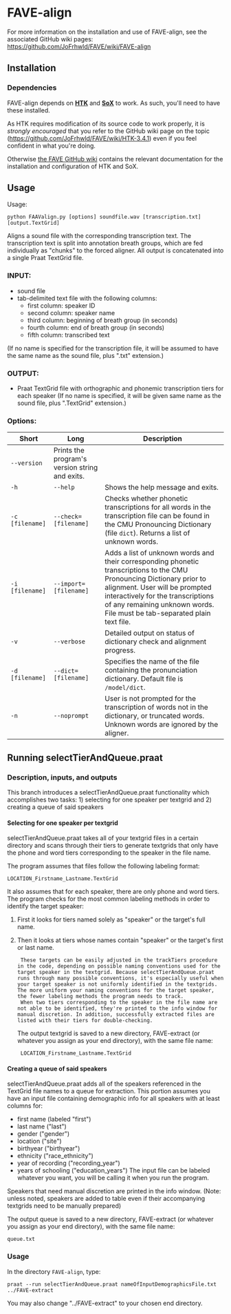 # FAVE-align

For more information on the installation and use of FAVE-align, see the associated GitHub wiki pages: 
https://github.com/JoFrhwld/FAVE/wiki/FAVE-align

## Installation

### Dependencies

FAVE-align depends on **[HTK](http://htk.eng.cam.ac.uk/)** and **[SoX](http://sox.sourceforge.net/)** to work. 
As such, you'll need to have these installed.

As HTK requires modification of its source code to work properly, it is *strongly encouraged* that you refer to the GitHub wiki page on the topic (https://github.com/JoFrhwld/FAVE/wiki/HTK-3.4.1) even if you feel confident in what you're doing.

Otherwise [the FAVE GitHub wiki](https://github.com/JoFrhwld/FAVE/wiki) contains the relevant documentation for the installation and configuration of HTK and SoX.

## Usage

Usage:  

    python FAAValign.py [options] soundfile.wav [transcription.txt] [output.TextGrid]

Aligns a sound file with the corresponding transcription text. 
The transcription text is split into annotation breath groups, which are fed individually as "chunks" to the forced aligner. 
All output is concatenated into a single Praat TextGrid file.

### INPUT:

- sound file
- tab-delimited text file with the following columns:
    * first column:   speaker ID
    * second column:  speaker name
    * third column:   beginning of breath group (in seconds)
    * fourth column:  end of breath group (in seconds)
    * fifth column:   transcribed text

(If no name is specified for the transcription file, it will be assumed to have the same name as the sound file, plus ".txt" extension.)

### OUTPUT:
- Praat TextGrid file with orthographic and phonemic transcription tiers for
each speaker (If no name is specified, it will be given same name as the sound
file, plus ".TextGrid" extension.)

### Options:

Short | Long | Description
------ | -----| ------
 | `--version`  | Prints the program's version string and exits.
`-h` | `--help`  | Shows the help message and exits.
`-c [filename]` | `--check=[filename]`  | Checks whether phonetic transcriptions for all words in the transcription file can be found in the CMU Pronouncing Dictionary (file `dict`).  Returns a list of unknown words.
`-i [filename]` | `--import=[filename]`  | Adds a list of unknown words and their corresponding phonetic transcriptions to the CMU Pronouncing Dictionary prior to alignment.  User will be prompted interactively for the transcriptions of any remaining unknown words.  File must be tab-separated plain text file.
`-v` | `--verbose` | Detailed output on status of dictionary check and alignment progress.
`-d [filename]` | `--dict=[filename]` | Specifies the name of the file containing the pronunciation dictionary.  Default file is `/model/dict`.
`-n` | `--noprompt` | User is not prompted for the transcription of words not in the dictionary, or truncated words.  Unknown words are ignored by the aligner.


## Running selectTierAndQueue.praat

### Description, inputs, and outputs
This branch introduces a selectTierAndQueue.praat functionality which accomplishes two tasks: 1) selecting for one speaker per textgrid and 2) creating a queue of said speakers

#### Selecting for one speaker per textgrid

selectTierAndQueue.praat takes all of your textgrid files in a certain directory and scans through their tiers to generate textgrids that only have the phone and word tiers corresponding to the speaker in the file name.

The program assumes that files follow the following labeling format:

    LOCATION_Firstname_Lastname.TextGrid
    
It also assumes that for each speaker, there are only phone and word tiers. The program checks for the most common labeling methods in order to identify the target speaker: 

1) First it looks for tiers named solely as "speaker" or the target's full name. 
2) Then it looks at tiers whose names contain "speaker" or the target's first or last name. 

		These targets can be easily adjusted in the trackTiers procedure in the code, depending on possible naming conventions used for the target speaker in the textgrid. Because selectTierAndQueue.praat runs through many possible conventions, it's especially useful when your target speaker is not uniformly identified in the textgrids. The more uniform your naming conventions for the target speaker, the fewer labeling methods the program needs to track.
        When two tiers corresponding to the speaker in the file name are not able to be identified, they're printed to the info window for manual discretion. In addition, successfully extracted files are listed with their tiers for double-checking.
	The output textgrid is saved to a new directory, FAVE-extract (or whatever you assign as your end directory), with the same file name:

	    LOCATION_Firstname_Lastname.TextGrid

#### Creating a queue of said speakers

selectTierAndQueue.praat adds all of the speakers referenced in the TextGrid file names to a queue for extraction. 
		This portion assumes you have an input file containing demographic info for all speakers with at least columns for:
- first name (labeled "first")
- last name ("last")
- gender ("gender") 
- location ("site")
- birthyear ("birthyear")
- ethnicity ("race_ethnicity")
- year of recording ("recording_year")
- years of schooling ("education_years")
The input file can be labeled whatever you want, you will be calling it when you run the program.

Speakers that need manual discretion are printed in the info window.
(Note: unless noted, speakers are added to table even if their accompanying textgrids need to be manually prepared)

The output queue is saved to a new directory, FAVE-extract (or whatever you assign as your end directory), with the same file name:

	queue.txt

### Usage

In the directory `FAVE-align`, type:

    praat --run selectTierAndQueue.praat nameOfInputDemographicsFile.txt ../FAVE-extract

You may also change "../FAVE-extract" to your chosen end directory.
